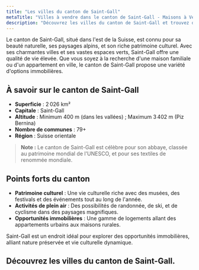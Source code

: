 ```yaml
---
title: "Les villes du canton de Saint-Gall"
metaTitle: "Villes à vendre dans le canton de Saint-Gall - Maisons à Vendre"
description: "Découvrez les villes du canton de Saint-Gall et trouvez des propriétés à vendre. Explorez des opportunités de vente exclusives."
---
```


Le canton de Saint-Gall, situé dans l'est de la Suisse, est connu pour sa beauté naturelle, ses paysages alpins, et son riche patrimoine culturel. Avec ses charmantes villes et ses vastes espaces verts, Saint-Gall offre une qualité de vie élevée. Que vous soyez à la recherche d'une maison familiale ou d'un appartement en ville, le canton de Saint-Gall propose une variété d'options immobilières.

## À savoir sur le canton de Saint-Gall

- **Superficie** : 2 026 km²
- **Capitale** : Saint-Gall
- **Altitude** : Minimum 400 m (dans les vallées) ; Maximum 3 402 m (Piz Bernina)
- **Nombre de communes** : 79+
- **Région** : Suisse orientale

> **Note :** Le canton de Saint-Gall est célèbre pour son abbaye, classée au patrimoine mondial de l'UNESCO, et pour ses textiles de renommée mondiale.

## Points forts du canton

- **Patrimoine culturel** : Une vie culturelle riche avec des musées, des festivals et des événements tout au long de l'année.
- **Activités de plein air** : Des possibilités de randonnée, de ski, et de cyclisme dans des paysages magnifiques.
- **Opportunités immobilières** : Une gamme de logements allant des appartements urbains aux maisons rurales.

Saint-Gall est un endroit idéal pour explorer des opportunités immobilières, alliant nature préservée et vie culturelle dynamique.

## Découvrez les villes du canton de Saint-Gall.
